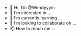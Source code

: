 - 👋 Hi, I’m @Wendyyym
- 👀 I’m interested in ...
- 🌱 I’m currently learning ...
- 💞️ I’m looking to collaborate on ...
- 📫 How to reach me ...

<!---
Wendyyym/Wendyyym is a ✨ special ✨ repository because its `README.md` (this file) appears on your GitHub profile.
You can click the Preview link to take a look at your changes.
--->
